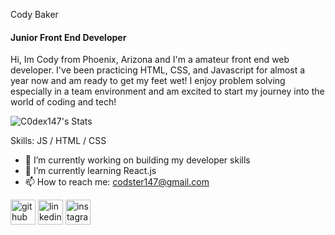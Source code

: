 Cody Baker
#### Junior Front End Developer
Hi, Im Cody from Phoenix, Arizona and I'm a amateur front end web developer. I've been practicing HTML, CSS, and Javascript for almost a year now and am ready to get my feet wet! I enjoy problem solving especially in a team environment and am excited to start my journey into the world of coding and tech!

![C0dex147's Stats](https://github-readme-stats.vercel.app/api?username=C0dex147&theme=vue-dark&show_icons=true&hide_border=true&count_private=true)
 
Skills:  JS / HTML / CSS

- 🔭 I’m currently working on building my developer skills 
- 🌱 I’m currently learning React.js 
- 📫 How to reach me: codster147@gmail.com 


[<img src='https://cdn.jsdelivr.net/npm/simple-icons@3.0.1/icons/github.svg' alt='github' height='40'>](https://github.com/C0dex147)  [<img src='https://cdn.jsdelivr.net/npm/simple-icons@3.0.1/icons/linkedin.svg' alt='linkedin' height='40'>](https://www.linkedin.com/in/www.linkedin.com/in/cody-baker-18b623264/)  [<img src='https://cdn.jsdelivr.net/npm/simple-icons@3.0.1/icons/instagram.svg' alt='instagram' height='40'>](https://www.instagram.com/codex_147/)  

